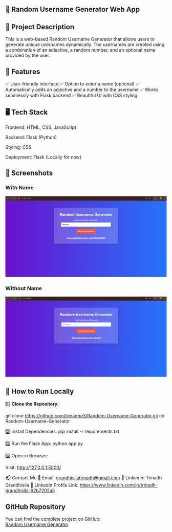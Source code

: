 ## 🚀 Random Username Generator Web App
## 📌 Project Description
This is a web-based Random Username Generator that allows users to generate unique usernames dynamically. The usernames are created using a combination of an adjective, a random number, and an optional name provided by the user.

## 🌟 Features
✅ User-friendly interface
✅ Option to enter a name (optional)
✅ Automatically adds an adjective and a number to the username
✅ Works seamlessly with Flask backend
✅ Beautiful UI with CSS styling

## 🖥️ Tech Stack
Frontend: HTML, CSS, JavaScript

Backend: Flask (Python)

Styling: CSS

Deployment: Flask (Locally for now)

## 📸 Screenshots

### With Name
![With Name](screenshots/with-name.jpg)

### Without Name
![Without Name](screenshots/without-name.jpg)

## 🚀 How to Run Locally  

1️⃣ **Clone the Repository:**  

git clone https://github.com/trinadhe3/Random-Username-Generator.git
cd Random-Username-Generator

2️⃣ Install Dependencies:
pip install -r requirements.txt

3️⃣ Run the Flask App:
python app.py

4️⃣ Open in Browser:

Visit: http://127.0.0.1:5000/

📬 Contact Me
📧 Email: grandhisilatrinadh@gmail.com
🔗 LinkedIn: Trinadh Grandhisila
🔗 LinkedIn Profile Link: https://www.linkedin.com/in/trinadh-grandhisila-92b7202a5

## GitHub Repository

You can find the complete project on GitHub:  
[Random Username Generator](https://github.com/trinadhe3/Random-Username-Generator.git)

